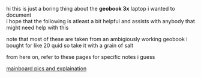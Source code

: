 hi this is just a boring thing about the **geobook 3x** laptop i wanted to document
<br> i hope that the following is atleast a bit helpful and assists with anybody that might need help with this

note that most of these are taken from an ambigiously working geobook i bought for like 20 quid so take it with a grain of salt

from here on, refer to these pages for specific notes i guess

[mainboard pics and explaination](mainboard.md)

